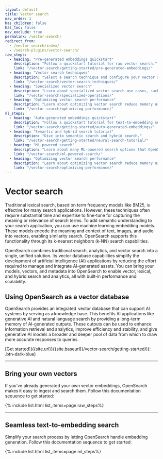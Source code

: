 ```yaml
---
layout: default
title: Vector search
nav_order: 1
has_children: false
has_toc: false
nav_exclude: true
permalink: /vector-search/
redirect_from:
  - /vector-search/index/
  - /search-plugins/vector-search/
raw_steps:
  - heading: "Pre-generated embeddings quickstart"
    description: "Follow a quickstart tutorial for raw vector search."
    link: "/vector-search/getting-started/pre-generated-embeddings/"
  - heading: "Vector search techniques"
    description: "Select a search technique and configure your vector search."
    link: "/vector-search/vector-search-techniques/"
  - heading: "Specialized vector search"
    description: "Learn about specialized vector search use cases, such as filtering, nested field search, and radial search."
    link: "/vector-search/specialized-operations/"
  - heading: "Optimizing vector search performance"
    description: "Learn about optimizing vector search reduce memory usage and improve performance."
    link: "/vector-search/optimizing-performance/"
ml_steps:
  - heading: "Auto-generated embeddings quickstart"
    description: "Follow a quickstart tutorial for text-to-embedding search."
    link: "/vector-search/getting-started/auto-generated-embeddings/"
  - heading: "Semantic and hybrid search tutorial"
    description: "Dive into semantic search and hybrid search."
    link: "/vector-search/getting-started/neural-search-tutorial/"
  - heading: "ML-powered search"
    description: "Learn about many ML-powered search options that OpenSearch provides."
    link: "/vector-search/ml-powered-search/"
  - heading: "Optimizing vector search performance"
    description: "Learn about optimizing vector search reduce memory usage and improve performance."
    link: "/vector-search/optimizing-performance/"
---
```


# Vector search

Traditional lexical search, based on term frequency models like BM25, is effective for many search applications. However, these techniques often require substantial time and expertise to fine-tune for capturing the meaning or relevance of search terms. To add semantic understanding to your search application, you can use machine learning embedding models. These models encode the meaning and context of text, images, and audio into vectors, enabling similarity search. OpenSearch supports this functionality through its k-nearest neighbors (k-NN) search capabilities. 

OpenSearch combines traditional search, analytics, and vector search into a single, unified solution. Its vector database capabilities simplify the development of artificial intelligence (AI) applications by reducing the effort required to manage and integrate AI-generated assets. You can bring your models, vectors, and metadata into OpenSearch to enable vector, lexical, and hybrid search and analytics, all with built-in performance and scalability.

## Using OpenSearch as a vector database

OpenSearch provides an integrated  vector database that can support AI systems by serving as a knowledge base. This benefits AI applications like generative AI and natural language search by providing a long-term memory of AI-generated outputs. These outputs can be used to enhance information retrieval and analytics, improve efficiency and stability, and give generative AI models a broader and deeper pool of data from which to draw more accurate responses to queries.

<span class="centering-container">
[Get started]({{site.url}}{{site.baseurl}}/vector-search/getting-started/){: .btn-dark-blue}
</span>

---

## Bring your own vectors

If you’ve already generated your own vector embeddings, OpenSearch makes it easy to ingest and search them. Follow this documentation sequence to get started:

{% include list.html list_items=page.raw_steps%}

--- 

## Seamless text-to-embedding search

Simplify your search process by letting OpenSearch handle embedding generation. Follow this documentation sequence to get started:

{% include list.html list_items=page.ml_steps%}